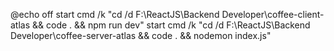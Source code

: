 @echo off
start cmd /k "cd /d F:\ReactJS\Backend Developer\coffee-client-atlas && code . && npm run dev"
start cmd /k "cd /d F:\ReactJS\Backend Developer\coffee-server-atlas && code . && nodemon index.js"
